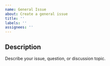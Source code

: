 ```yaml
---
name: General Issue
about: Create a general issue
title: ''
labels: ''
assignees: ''
---
```


## Description

Describe your issue, question, or discussion topic.

